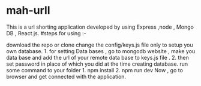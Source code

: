 # mah-urll
This is a url shorting application developed by using Express ,node , Mongo DB , React js.
#steps for using :-

download the repo or clone
change the config/keys.js file only to setup you own database. 1. for setting Data bases , go to mongodb website , make you data base and add the url of your remote data base to keys.js file . 2. then set password in place of which you did at the time creating database.
run some command to your folder 1. npm install 2. npm run dev
Now , go to browser and get connected with the application.
